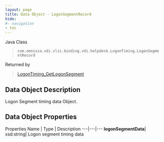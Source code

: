 ```yaml
---
layout: page
title: Data Object - LogonSegmentRecord
hide:
#- navigation
- toc
---
```






Java Class
> `com.omnissa.vdi.vlsi.binding.vdi.helpdesk.LogonTiming.LogonSegmentRecord`

Returned by
> [LogonTiming_GetLogonSegment](vdi.helpdesk.LogonTiming.md#getLogonSegment)


## Data Object Description

Logon Segment timing data Object.

## Data Object Properties
Properties
Name |  Type |  Description
---|---|---
**logonSegmentData**|  xsd:string|  Logon segment timing data


 

